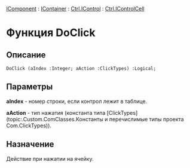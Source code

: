 ﻿---
Link: .Ctrl.IControlCell.@DoClick
---

[IComponent](topic:Com.Custom.ComClasses.IComponent.Default) :
[IContainer](topic:Com.Custom.ComClasses.IContainer.Default) :
[Ctrl.IControl](topic:Com.Custom.ComClasses.Ctrl.IControl.Default) :
[Ctrl.IControlCell](Default)

# Функция DoClick

## Описание

    DoClick (aIndex :Integer; aAction :ClickTypes) :Logical;

## Параметры

**aIndex** - номер строки, если контрол лежит в таблице.

**aAction** - тип нажатия (константа типа
  [ClickTypes](topic:.Custom.ComClasses.Константы и перечислимые типы проекта Com.ClickTypes)).

## Назначение

Действие при нажатии на ячейку.